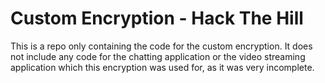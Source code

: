 # Custom Encryption - Hack The Hill

This is a repo only containing the code for the custom encryption. It does not include any code for the chatting application or the video streaming application which this encryption was used for, as it was very incomplete. 


